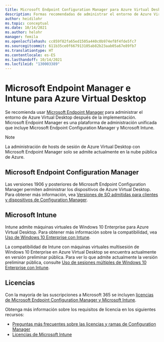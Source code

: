 ```yaml
---
title: Microsoft Endpoint Configuration Manager para Azure Virtual Desktop
description: Formas recomendadas de administrar el entorno de Azure Virtual Desktop.
author: heidilohr
ms.topic: conceptual
ms.date: 10/14/2021
ms.author: helohr
manager: femila
ms.openlocfilehash: cc859f82fa65ed1505a440c0b974ef8f4fde5fc7
ms.sourcegitcommit: 611b35ce0f667913105ab82b23aab05a67e89fb7
ms.translationtype: HT
ms.contentlocale: es-ES
ms.lasthandoff: 10/14/2021
ms.locfileid: "130003389"
---
```

# <a name="microsoft-endpoint-manager-and-intune-for-azure-virtual-desktop"></a>Microsoft Endpoint Manager e Intune para Azure Virtual Desktop

Se recomienda usar [Microsoft Endpoint Manager](https://www.microsoft.com/endpointmanager) para administrar el entorno de Azure Virtual Desktop después de la implementación. Microsoft Endpoint Manager es una plataforma de administración unificada que incluye Microsoft Endpoint Configuration Manager y Microsoft Intune.

> [!NOTE]
> La administración de hosts de sesión de Azure Virtual Desktop con Microsoft Endpoint Manager solo se admite actualmente en la nube pública de Azure.

## <a name="microsoft-endpoint-configuration-manager"></a>Microsoft Endpoint Configuration Manager

Las versiones 1906 y posteriores de Microsoft Endpoint Configuration Manager permiten administrar los dispositivos de Azure Virtual Desktop. Para obtener más información, vea [Versiones de SO admitidas para clientes y dispositivos de Configuration Manager](/mem/configmgr/core/plan-design/configs/supported-operating-systems-for-clients-and-devices#windows-virtual-desktop).

## <a name="microsoft-intune"></a>Microsoft Intune

Intune admite máquinas virtuales de Windows 10 Enterprise para Azure Virtual Desktop. Para obtener más información sobre la compatibilidad, vea [Uso de Windows 10 Enterprise con Intune](/mem/intune/fundamentals/windows-virtual-desktop).

La compatibilidad de Intune con máquinas virtuales multisesión de Windows 10 Enterprise en Azure Virtual Desktop se encuentra actualmente en versión preliminar pública. Para ver lo que admite actualmente la versión preliminar pública, consulte [Uso de sesiones múltiples de Windows 10 Enterprise con Intune](/mem/intune/fundamentals/windows-virtual-desktop-multi-session).

## <a name="licensing"></a>Licencias

Con la mayoría de las suscripciones a Microsoft 365 se incluyen [licencias de Microsoft Endpoint Configuration Manager y Microsoft Intune](https://microsoft.com/microsoft-365/enterprise-mobility-security/compare-plans-and-pricing). 

Obtenga más información sobre los requisitos de licencia en los siguientes recursos:

- [Preguntas más frecuentes sobre las licencias y ramas de Configuration Manager](/mem/configmgr/core/understand/product-and-licensing-faq#bkmk_equiv-sub) 
- [Licencias de Microsoft Intune](/mem/intune/fundamentals/licenses)
